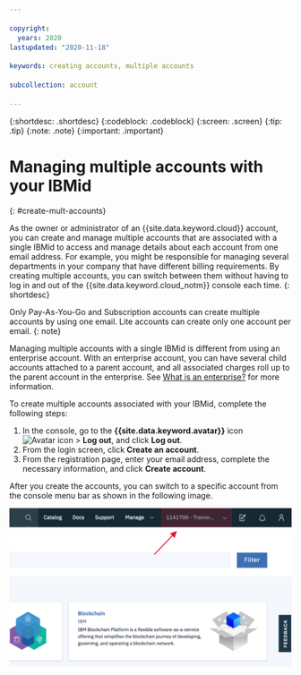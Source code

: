 ```yaml
---

copyright:
  years: 2020
lastupdated: "2020-11-18"

keywords: creating accounts, multiple accounts 

subcollection: account

---
```


{:shortdesc: .shortdesc}
{:codeblock: .codeblock}
{:screen: .screen}
{:tip: .tip}
{:note: .note}
{:important: .important}


# Managing multiple accounts with your IBMid
{: #create-mult-accounts}

As the owner or administrator of an {{site.data.keyword.cloud}} account, you can create and manage multiple accounts that are associated with a single IBMid to access and manage details about each account from one email address. For example, you might be responsible for managing several departments in your company that have different billing requirements. By creating multiple accounts, you can switch between them without having to log in and out of the {{site.data.keyword.cloud_notm}} console each time. 
{: shortdesc}

Only Pay-As-You-Go and Subscription accounts can create multiple accounts by using one email. Lite accounts can create only one account per email. 
{: note}

Managing multiple accounts with a single IBMid is different from using an enterprise account. With an enterprise account, you can have several child accounts attached to a parent account, and all associated charges roll up to the parent account in the enterprise. See [What is an enterprise?](https://cloud.ibm.com/docs/account?topic=account-what-is-enterprise) for more information.

To create multiple accounts associated with your IBMid, complete the following steps:

1. In the console, go to the **{{site.data.keyword.avatar}}** icon ![Avatar icon](../icons/i-avatar-icon.svg) > **Log out**, and click **Log out**. 
2. From the login screen, click **Create an account**. 
3. From the registration page, enter your email address, complete the necessary information, and click **Create account**. 

After you create the accounts, you can switch to a specific account from the console menu bar as shown in the following image.  

![A screen capture of the account selector in the console menu bar. The account selector displays the account name and account number, and you select the current account to display a list of other accounts that you can access.](images/account-faq.svg "The account selector displays the account name and account number, and you select the current account to display a list of other accounts that you can access.")
